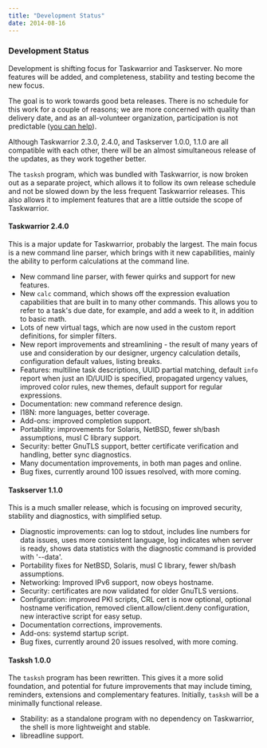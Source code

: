 ```yaml
---
title: "Development Status"
date: 2014-08-16
---
```


### Development Status 

Development is shifting focus for Taskwarrior and Taskserver.
No more features will be added, and completeness, stability and testing become the new focus.

The goal is to work towards good beta releases.
There is no schedule for this work for a couple of reasons; we are more concerned with quality than delivery date, and as an all-volunteer organization, participation is not predictable ([you can help](https://github.com/GothenburgBitFactory/taskwarrior/blob/develop/doc/devel/contrib/first_time.md)).

Although Taskwarrior 2.3.0, 2.4.0, and Taskserver 1.0.0, 1.1.0 are all compatible with each other, there will be an almost simultaneous release of the updates, as they work together better.

The `tasksh` program, which was bundled with Taskwarrior, is now broken out as a separate project, which allows it to follow its own release schedule and not be slowed down by the less frequent Taskwarrior releases.
This also allows it to implement features that are a little outside the scope of Taskwarrior.

#### Taskwarrior 2.4.0

This is a major update for Taskwarrior, probably the largest.
The main focus is a new command line parser, which brings with it new capabilities, mainly the ability to perform calculations at the command line.

- New command line parser, with fewer quirks and support for new features.
- New `calc` command, which shows off the expression evaluation capabilities that are built in to many other commands.
  This allows you to refer to a task\'s due date, for example, and add a week to it, in addition to basic math.
- Lots of new virtual tags, which are now used in the custom report definitions, for simpler filters.
- New report improvements and streamlining - the result of many years of use and consideration by our designer, urgency calculation details, configuration default values, listing breaks.
- Features: multiline task descriptions, UUID partial matching, default `info` report when just an ID/UUID is specified, propagated urgency values, improved color rules, new themes, default support for regular expressions.
- Documentation: new command reference design.
- I18N: more languages, better coverage.
- Add-ons: improved completion support.
- Portability: improvements for Solaris, NetBSD, fewer sh/bash assumptions, musl C library support.
- Security: better GnuTLS support, better certificate verification and handling, better sync diagnostics.
- Many documentation improvements, in both man pages and online.
- Bug fixes, currently around 100 issues resolved, with more coming.

#### Taskserver 1.1.0

This is a much smaller release, which is focusing on improved security, stability and diagnostics, with simplified setup.

- Diagnostic improvements: can log to stdout, includes line numbers for data issues, uses more consistent language, log indicates when server is ready, shows data statistics with the diagnostic command is provided with \'\--data\'.
- Portability fixes for NetBSD, Solaris, musl C library, fewer sh/bash assumptions.
- Networking: Improved IPv6 support, now obeys hostname.
- Security: certificates are now validated for older GnuTLS versions.
- Configuration: improved PKI scripts, CRL cert is now optional, optional hostname verification, removed client.allow/client.deny configuration, new interactive script for easy setup.
- Documentation corrections, improvements.
- Add-ons: systemd startup script.
- Bug fixes, currently around 20 issues resolved, with more coming.

#### Tasksh 1.0.0

The `tasksh` program has been rewritten.
This gives it a more solid foundation, and potential for future improvements that may include timing, reminders, extensions and complementary features.
Initially, `tasksh` will be a minimally functional release.

- Stability: as a standalone program with no dependency on Taskwarrior, the shell is more lightweight and stable.
- libreadline support.
